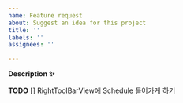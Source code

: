 ```yaml
---
name: Feature request
about: Suggest an idea for this project
title: ''
labels: ''
assignees: ''

---
```


**Description ✨**

**TODO**
[] RightToolBarView에 Schedule 들어가게 하기
